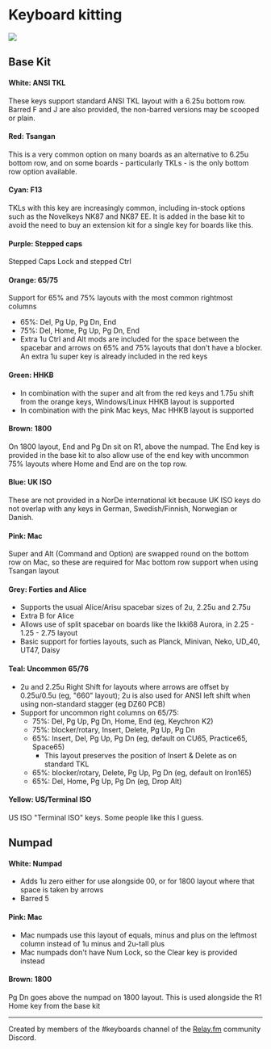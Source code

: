 Keyboard kitting
================

![](kitting.png)

Base Kit
--------

#### White: ANSI TKL
These keys support standard ANSI TKL layout with a 6.25u bottom row. Barred F and J are also provided, the non-barred versions may be scooped or plain.

#### Red: Tsangan
This is a very common option on many boards as an alternative to 6.25u bottom row, and on some boards - particularly TKLs - is the only bottom row option available.

#### Cyan: F13
TKLs with this key are increasingly common, including in-stock options such as the Novelkeys NK87 and NK87 EE. It is added in the base kit to avoid the need to buy an extension kit for a single key for boards like this.

#### Purple: Stepped caps
Stepped Caps Lock and stepped Ctrl

#### Orange: 65/75
Support for 65% and 75% layouts with the most common rightmost columns

* 65%: Del, Pg Up, Pg Dn, End
* 75%: Del, Home, Pg Up, Pg Dn, End
* Extra 1u Ctrl and Alt mods are included for the space between the spacebar and arrows on 65% and 75% layouts that don't have a blocker. An extra 1u super key is already included in the red keys

#### Green: HHKB
* In combination with the super and alt from the red keys and 1.75u shift from the orange keys, Windows/Linux HHKB layout is supported
* In combination with the pink Mac keys, Mac HHKB layout is supported

#### Brown: 1800
On 1800 layout, End and Pg Dn sit on R1, above the numpad. The End key is provided in the base kit to also allow use of the end key with uncommon 75% layouts where Home and End are on the top row.

#### Blue: UK ISO
These are not provided in a NorDe international kit because UK ISO keys do not overlap with any keys in German, Swedish/Finnish, Norwegian or Danish.

#### Pink: Mac
Super and Alt (Command and Option) are swapped round on the bottom row on Mac, so these are required for Mac bottom row support when using Tsangan layout

#### Grey: Forties and Alice
* Supports the usual Alice/Arisu spacebar sizes of 2u, 2.25u and 2.75u
* Extra B for Alice
* Allows use of split spacebar on boards like the Ikki68 Aurora, in 2.25 - 1.25 - 2.75 layout
* Basic support for forties layouts, such as Planck, Minivan, Neko, UD\_40, UT47, Daisy

#### Teal: Uncommon 65/76
* 2u and 2.25u Right Shift for layouts where arrows are offset by 0.25u/0.5u (eg, "660" layout); 2u is also used for ANSI left shift when using non-standard stagger (eg DZ60 PCB)
* Support for uncommon right columns on 65/75:
    * 75%: Del, Pg Up, Pg Dn, Home, End (eg, Keychron K2)
    * 75%: blocker/rotary, Insert, Delete, Pg Up, Pg Dn
    * 65%: Insert, Del, Pg Up, Pg Dn (eg, default on CU65, Practice65, Space65)
        * This layout preserves the position of Insert & Delete as on standard TKL
    * 65%: blocker/rotary, Delete, Pg Up, Pg Dn (eg, default on Iron165)
    * 65%: Del, Home, Pg Up, Pg Dn (eg, Drop Alt)

#### Yellow: US/Terminal ISO
US ISO "Terminal ISO" keys. Some people like this I guess.

Numpad
------

#### White: Numpad
* Adds 1u zero either for use alongside 00, or for 1800 layout where that space is taken by arrows
* Barred 5

#### Pink: Mac
* Mac numpads use this layout of equals, minus and plus on the leftmost column instead of 1u minus and 2u-tall plus
* Mac numpads don't have Num Lock, so the Clear key is provided instead

#### Brown: 1800
Pg Dn goes above the numpad on 1800 layout. This is used alongside the R1 Home key from the base kit

<hr />

Created by members of the #keyboards channel of the [Relay.fm](https://www.relay.fm) community Discord.
